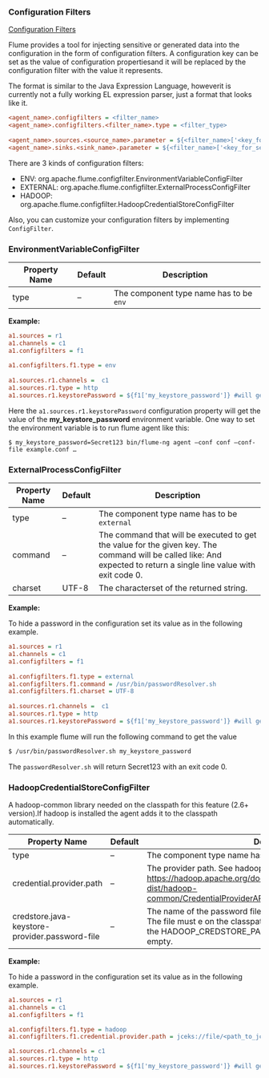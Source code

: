 ### Configuration Filters

[Configuration Filters](https://www.bookstack.cn/read/FlumeUserGuide-1.9-en/spilt.4.flume.md)

Flume provides a tool for injecting sensitive or generated data into the configuration in the form of configuration filters. A configuration key can be set as the value of configuration propertiesand it will be replaced by the configuration filter with the value it represents.

The format is similar to the Java Expression Language, howeverit is currently not a fully working EL expression parser, just a format that looks like it.

```ini
<agent_name>.configfilters = <filter_name>
<agent_name>.configfilters.<filter_name>.type = <filter_type>
 
<agent_name>.sources.<source_name>.parameter = ${<filter_name>['<key_for_sensitive_or_generated_data>']}
<agent_name>.sinks.<sink_name>.parameter = ${<filter_name>['<key_for_sensitive_or_generated_data>']}
```

There are 3 kinds of configuration filters: 

- ENV: org.apache.flume.configfilter.EnvironmentVariableConfigFilter
- EXTERNAL: org.apache.flume.configfilter.ExternalProcessConfigFilter
- HADOOP: org.apache.flume.configfilter.HadoopCredentialStoreConfigFilter

Also, you can customize your configuration filters by implementing `ConfigFilter`.

### EnvironmentVariableConfigFilter

| Property Name |	Default |	Description |
| --- | --- | --- |
| type |	–	| The component type name has to be `env` |

**Example:**

```ini
a1.sources = r1
a1.channels = c1
a1.configfilters = f1
 
a1.configfilters.f1.type = env
 
a1.sources.r1.channels =  c1
a1.sources.r1.type = http
a1.sources.r1.keystorePassword = ${f1['my_keystore_password']} #will get the value Secret123
```

Here the `a1.sources.r1.keystorePassword` configuration property will get the value of the **my_keystore_password** environment variable. One way to set the environment variable is to run flume agent like this:

```shell
$ my_keystore_password=Secret123 bin/flume-ng agent —conf conf —conf-file example.conf …
```

### ExternalProcessConfigFilter

| Property Name |	Default |	Description |
| --- | --- | --- |
| type	| –	| The component type name has to be `external` | 
| command	| –	| The command that will be executed to get the value for the given key. The command will be called like: <command> <key> And expected to return a single line value with exit code 0. | 
| charset	| UTF-8	| The characterset of the returned string. | 

**Example:**

To hide a password in the configuration set its value as in the following example.

```ini
a1.sources = r1
a1.channels = c1
a1.configfilters = f1
 
a1.configfilters.f1.type = external
a1.configfilters.f1.command = /usr/bin/passwordResolver.sh
a1.configfilters.f1.charset = UTF-8
 
a1.sources.r1.channels =  c1
a1.sources.r1.type = http
a1.sources.r1.keystorePassword = ${f1['my_keystore_password']} #will get the value Secret123
```

In this example flume will run the following command to get the value

```bash
$ /usr/bin/passwordResolver.sh my_keystore_password
```

The `passwordResolver.sh` will return Secret123 with an exit code 0.

### HadoopCredentialStoreConfigFilter

A hadoop-common library needed on the classpath for this feature (2.6+ version).If hadoop is installed the agent adds it to the classpath automatically.


| Property Name |	Default |	Description |
| --- | --- | --- |
| type	| –	| The component type name has to be `hadoop` | 
| credential.provider.path	| –	| The provider path. See hadoop documentation _here: https://hadoop.apache.org/docs/stable/hadoop-project-dist/hadoop-common/CredentialProviderAPI.html#Configuring_the_Provider_Path | 
| credstore.java-keystore-provider.password-file	| –	| The name of the password file if a file is used to store the password. The file must e on the classpath.Provider password can be set with the HADOOP_CREDSTORE_PASSWORD environment variable or left empty. | 

**Example:**

To hide a password in the configuration set its value as in the following example.

```ini
a1.sources = r1
a1.channels = c1
a1.configfilters = f1

a1.configfilters.f1.type = hadoop
a1.configfilters.f1.credential.provider.path = jceks://file/<path_to_jceks file>

a1.sources.r1.channels = c1
a1.sources.r1.type = http
a1.sources.r1.keystorePassword = ${f1['my_keystore_password']} #will get the value from the credential store
```
